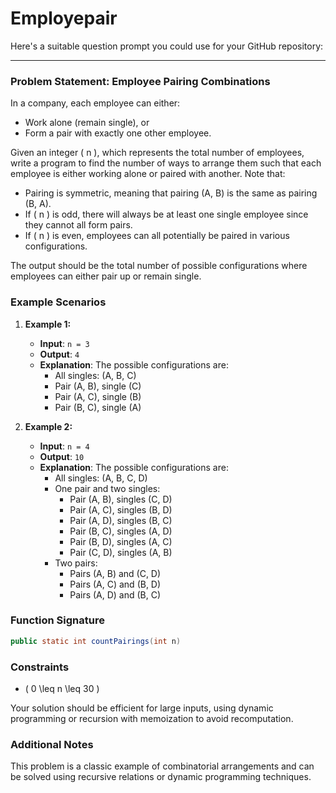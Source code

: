 # Employepair
Here's a suitable question prompt you could use for your GitHub repository:

---

### Problem Statement: Employee Pairing Combinations

In a company, each employee can either:
- Work alone (remain single), or
- Form a pair with exactly one other employee.

Given an integer \( n \), which represents the total number of employees, write a program to find the number of ways to arrange them such that each employee is either working alone or paired with another. Note that:
- Pairing is symmetric, meaning that pairing (A, B) is the same as pairing (B, A).
- If \( n \) is odd, there will always be at least one single employee since they cannot all form pairs.
- If \( n \) is even, employees can all potentially be paired in various configurations.

The output should be the total number of possible configurations where employees can either pair up or remain single.

### Example Scenarios

1. **Example 1:**
   - **Input**: `n = 3`
   - **Output**: `4`
   - **Explanation**: The possible configurations are:
     - All singles: (A, B, C)
     - Pair (A, B), single (C)
     - Pair (A, C), single (B)
     - Pair (B, C), single (A)

2. **Example 2:**
   - **Input**: `n = 4`
   - **Output**: `10`
   - **Explanation**: The possible configurations are:
     - All singles: (A, B, C, D)
     - One pair and two singles:
       - Pair (A, B), singles (C, D)
       - Pair (A, C), singles (B, D)
       - Pair (A, D), singles (B, C)
       - Pair (B, C), singles (A, D)
       - Pair (B, D), singles (A, C)
       - Pair (C, D), singles (A, B)
     - Two pairs:
       - Pairs (A, B) and (C, D)
       - Pairs (A, C) and (B, D)
       - Pairs (A, D) and (B, C)

### Function Signature

```java
public static int countPairings(int n)
```

### Constraints

- \( 0 \leq n \leq 30 \)
  
Your solution should be efficient for large inputs, using dynamic programming or recursion with memoization to avoid recomputation.

### Additional Notes
This problem is a classic example of combinatorial arrangements and can be solved using recursive relations or dynamic programming techniques.
